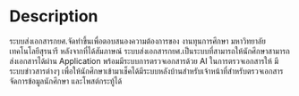 # Description
ระบบส่งเอกสารกยศ.จัดทำขึ้นเพื่อตอบสนองความต้องการของ งานทุนการศึกษา มหาวิทยาลัยเทคโนโลยีสุรนารี หลังจากที่ได้สัมภาษณ์
ระบบส่งเอกสารกยศ.เป็นระบบที่สามารถให้นักศึกษาสามารถส่งเอกสารได้ผ่าน Application พร้อมมีระบบการตรวจเอกสารด้วย AI ในการตรวจเอกสารให้
มีระบบข่าวสารต่างๆ เพื่อให้นักศึกษาเข้ามาเช็คได้มีระบบหลังบ้านสำหรับเจ้าหน้าที่สำหรับตรวจเอกสาร จัดการข้อมูลนักศึกษา และโพสต์กระทู้ได้
